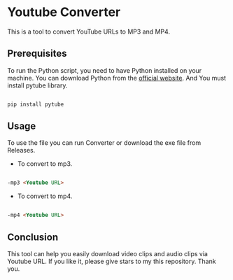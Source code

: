 
# Youtube Converter

This is a tool to convert YouTube URLs to MP3 and MP4.

## Prerequisites

To run the Python script, you need to have Python installed on your machine. You can download Python from the [official website](https://www.python.org/downloads/).
And You must install pytube library.
```md

pip install pytube

```

## Usage

To use the file you can run Converter or download the exe file from Releases.

- To convert to mp3.
```md

-mp3 <Youtube URL>

```
- To convert to mp4.
```md

-mp4 <Youtube URL>

```
## Conclusion
This tool can help you easily download video clips and audio clips via Youtube URL. If you like it, please give stars to my this repository. Thank you.
